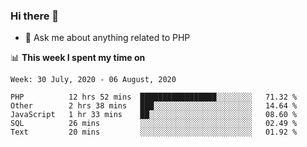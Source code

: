 ### Hi there 👋

<!--
**mustafaculban/mustafaculban** is a ✨ _special_ ✨ repository because its `README.md` (this file) appears on your GitHub profile.

Here are some ideas to get you started:

- 🌱 I’m currently learning ...
- 👯 I’m looking to collaborate on ...
- 🤔 I’m looking for help with ...
- 📫 How to reach me: ...
- 😄 Pronouns: ...
- ⚡ Fun fact: ...

-->
- 💬 Ask me about anything related to PHP


📊 **This week I spent my time on**
<!--START_SECTION:waka-->
```text
Week: 30 July, 2020 - 06 August, 2020

PHP          12 hrs 52 mins  █████████████████░░░░░░░░   71.32 % 
Other        2 hrs 38 mins   ███░░░░░░░░░░░░░░░░░░░░░░   14.64 % 
JavaScript   1 hr 33 mins    ██░░░░░░░░░░░░░░░░░░░░░░░   08.60 % 
SQL          26 mins         ░░░░░░░░░░░░░░░░░░░░░░░░░   02.49 % 
Text         20 mins         ░░░░░░░░░░░░░░░░░░░░░░░░░   01.92 %
```
<!--END_SECTION:waka-->
